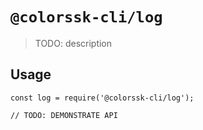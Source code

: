 # `@colorssk-cli/log`

> TODO: description

## Usage

```
const log = require('@colorssk-cli/log');

// TODO: DEMONSTRATE API
```
